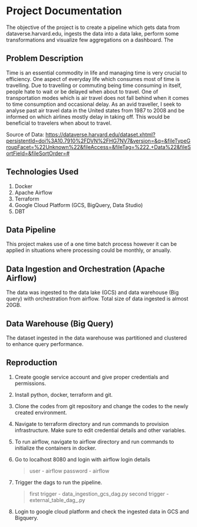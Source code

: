 # Project Documentation

The objective of the project is to create a pipeline which gets data from dataverse.harvard.edu, ingests the data into a data lake, perform some transformations and visualize few aggregations on a dashboard. The 

## Problem Description

Time is an essential commodity in life and managing time is very crucial to efficiency. One aspect of everyday life which consumes most of time is travelling. Due to travelling or commuting being time consuming in itself, people hate to wait or be delayed when about to travel. One of transportation modes which is air travel does not fall behind when it comes to time consumption and occasional delay. As an avid traveller, I seek to analyse past air travel data in the United states from 1987 to 2008 and be informed on which airlines mostly delay in taking off. This would be beneficial to travelers when about to travel.

Source of Data: https://dataverse.harvard.edu/dataset.xhtml?persistentId=doi%3A10.7910%2FDVN%2FHG7NV7&version=&q=&fileTypeGroupFacet=%22Unknown%22&fileAccess=&fileTag=%222.+Data%22&fileSortField=&fileSortOrder=#

## Technologies Used

1. Docker
2. Apache Airflow
3. Terraform
4. Google Cloud Platform (GCS, BigQuery, Data Studio)
5. DBT

## Data Pipeline

This project makes use of a one time batch process however it can be applied in situations where processing could be monthly, or anually.

## Data Ingestion and Orchestration (Apache Airflow)

The data was ingested to the data lake (GCS) and data warehouse (Big query) with orchestration from airflow.
Total size of data ingested is almost 20GB. 

## Data Warehouse (Big Query)

The dataset ingested in the data warehouse was partitioned and clustered to enhance query performance.

## Reproduction

1. Create google service account and give proper credentials and permissions.

2. Install python, docker, terraform and git.

3. Clone the codes from git repository and change the codes to the newly created environment.

4. Navigate to terraform directory and run commands to provision infrastructure. Make sure to edit credential details and other variables.

4. To run airflow, navigate to airflow directory and run commands to initialize the containers in docker.

5. Go to localhost 8080 and login with airflow login details
    > user - airflow
    > password - airflow

6. Trigger the dags to run the pipeline.
    > first trigger - data_ingestion_gcs_dag.py
    > second trigger - external_table_dag_.py

7. Login to google cloud platform and check the ingested data in GCS and Bigquery.